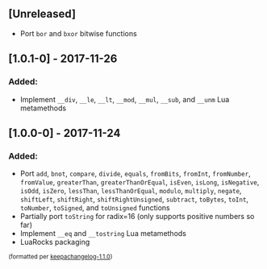 ## [Unreleased]
- Port `bor` and `bxor` bitwise functions

## [1.0.1-0] - 2017-11-26
### Added:
- Implement `__div`, `__le`, `__lt`, `__mod`, `__mul`, `__sub`, and `__unm` Lua metamethods

## [1.0.0-0] - 2017-11-24
### Added:
- Port `add`, `bnot`, `compare`, `divide`, `equals`, `fromBits`, `fromInt`, `fromNumber`, `fromValue`, `greaterThan`, `greaterThanOrEqual`, `isEven`, `isLong`, `isNegative`, `isOdd`, `isZero`, `lessThan`, `lessThanOrEqual`, `modulo`, `multiply`, `negate`, `shiftLeft`, `shiftRight`, `shiftRightUnsigned`, `subtract`, `toBytes`, `toInt`, `toNumber`, `toSigned`, and `toUnsigned` functions
- Partially port `toString` for radix=16 (only supports positive numbers so far)
- Implement `__eq` and `__tostring` Lua metamethods
- LuaRocks packaging

<small>(formatted per [keepachangelog-1.1.0](http://keepachangelog.com/en/1.0.0/))</small>
